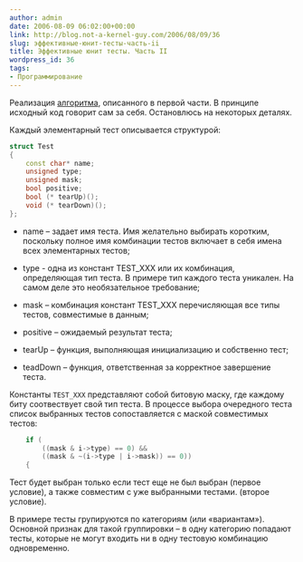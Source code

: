 ```yaml
---
author: admin
date: 2006-08-09 06:02:00+00:00
link: http://blog.not-a-kernel-guy.com/2006/08/09/36
slug: эффективные-юнит-тесты-часть-ii
title: Эффективные юнит тесты. Часть II
wordpress_id: 36
tags:
- Программирование
---
```


Реализация [алгоритма](/2006/08/EffectiveUnitTests.cpp), описанного в первой части. В принципе исходный код говорит сам за себя. Остановлюсь на некоторых деталях.

Каждый элементарный тест описывается структурой:

```cpp
struct Test
{
    const char* name;
    unsigned type;
    unsigned mask;
    bool positive;
    bool (* tearUp)();
    void (* tearDown)();
};
```

  * name – задает имя теста. Имя желательно выбирать коротким, поскольку полное имя комбинации тестов включает в себя имена всех элементарных тестов;

  * type - одна из констант TEST_XXX или их комбинация, определяющая тип теста.  В примере  тип каждого теста уникален. На самом деле это необязательное требование;

  * mask – комбинация констант TEST_XXX перечисляющая все типы тестов, совместимые в данным;

  * positive – ожидаемый результат теста;

  * tearUp – функция, выполняющая инициализацию и собственно тест;

  * teadDown – функция, ответственная за корректное завершение теста.

Константы `TEST_XXX` представляют собой битовую маску, где каждому биту соотвествует свой тип теста. В процессе выбора очередного теста список выбранных тестов сопоставляется с маской совместимых тестов:

```cpp
    if (
        ((mask & i->type) == 0) &&
        ((mask & ~(i->type | i->mask)) == 0))
    {
```

Тест будет выбран только если тест еще не был выбран (первое условие), а также совместим с уже выбранными тестами. (второе условие).

В примере тесты групируются по категориям (или «вариантам»). Основной признак для такой группировки – в одну категорию попадают тесты, которые не могут входить ни в одну тестовую комбинацию одновременно.
